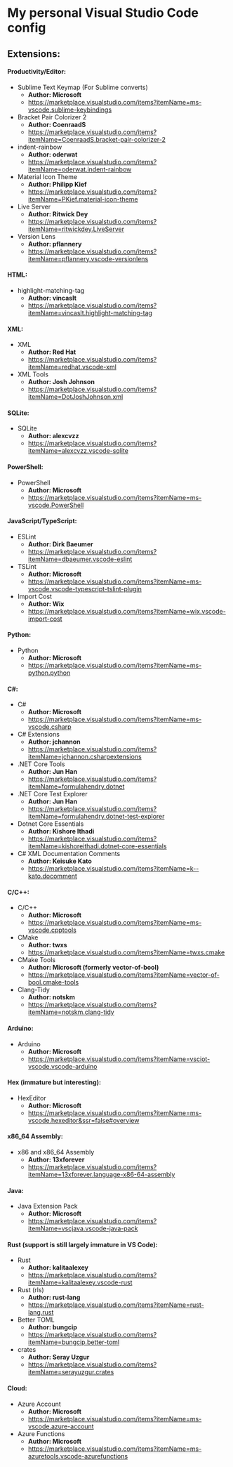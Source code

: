 # My personal Visual Studio Code config

## Extensions:
#### Productivity/Editor:
  - Sublime Text Keymap (For Sublime converts) 
    - **Author: Microsoft**
    - https://marketplace.visualstudio.com/items?itemName=ms-vscode.sublime-keybindings
  - Bracket Pair Colorizer 2
    - **Author: CoenraadS**
    - https://marketplace.visualstudio.com/items?itemName=CoenraadS.bracket-pair-colorizer-2
  - indent-rainbow
    - **Author: oderwat**
    - https://marketplace.visualstudio.com/items?itemName=oderwat.indent-rainbow
  - Material Icon Theme 
    - **Author: Philipp Kief**
    - https://marketplace.visualstudio.com/items?itemName=PKief.material-icon-theme
  - Live Server
    - **Author: Ritwick Dey**
    - https://marketplace.visualstudio.com/items?itemName=ritwickdey.LiveServer
  - Version Lens
    - **Author: pflannery**
    - https://marketplace.visualstudio.com/items?itemName=pflannery.vscode-versionlens

#### HTML:
  - highlight-matching-tag
      - **Author: vincaslt**
      - https://marketplace.visualstudio.com/items?itemName=vincaslt.highlight-matching-tag

#### XML:
  - XML
      - **Author: Red Hat**
      - https://marketplace.visualstudio.com/items?itemName=redhat.vscode-xml
  - XML Tools
      - **Author: Josh Johnson**
      - https://marketplace.visualstudio.com/items?itemName=DotJoshJohnson.xml

#### SQLite:
  - SQLite
      - **Author: alexcvzz**
      - https://marketplace.visualstudio.com/items?itemName=alexcvzz.vscode-sqlite

#### PowerShell:
  - PowerShell
      - **Author: Microsoft**
      - https://marketplace.visualstudio.com/items?itemName=ms-vscode.PowerShell
      
#### JavaScript/TypeScript:
  - ESLint
    - **Author: Dirk Baeumer**
    - https://marketplace.visualstudio.com/items?itemName=dbaeumer.vscode-eslint
  - TSLint
    - **Author: Microsoft**
    - https://marketplace.visualstudio.com/items?itemName=ms-vscode.vscode-typescript-tslint-plugin
  - Import Cost
    - **Author: Wix**
    - https://marketplace.visualstudio.com/items?itemName=wix.vscode-import-cost
    
#### Python:
  - Python
    - **Author: Microsoft**
    - https://marketplace.visualstudio.com/items?itemName=ms-python.python

#### C#:
  - C#
    - **Author: Microsoft**
    - https://marketplace.visualstudio.com/items?itemName=ms-vscode.csharp
  - C# Extensions
    - **Author: jchannon**
    - https://marketplace.visualstudio.com/items?itemName=jchannon.csharpextensions
  - .NET Core Tools
    - **Author: Jun Han**
    - https://marketplace.visualstudio.com/items?itemName=formulahendry.dotnet
  - .NET Core Test Explorer
    - **Author: Jun Han**
    - https://marketplace.visualstudio.com/items?itemName=formulahendry.dotnet-test-explorer
  - Dotnet Core Essentials
    - **Author: Kishore Ithadi**
    - https://marketplace.visualstudio.com/items?itemName=kishoreithadi.dotnet-core-essentials
  - C# XML Documentation Comments
    - **Author: Keisuke Kato**
    - https://marketplace.visualstudio.com/items?itemName=k--kato.docomment

#### C/C++:
  - C/C++
    - **Author: Microsoft**
    - https://marketplace.visualstudio.com/items?itemName=ms-vscode.cpptools
  - CMake
    - **Author: twxs**
    - https://marketplace.visualstudio.com/items?itemName=twxs.cmake
  - CMake Tools
    - **Author: Microsoft (formerly vector-of-bool)**
    - https://marketplace.visualstudio.com/items?itemName=vector-of-bool.cmake-tools
  - Clang-Tidy
    - **Author: notskm**
    - https://marketplace.visualstudio.com/items?itemName=notskm.clang-tidy

#### Arduino:
  - Arduino
    - **Author: Microsoft**
    - https://marketplace.visualstudio.com/items?itemName=vsciot-vscode.vscode-arduino

#### Hex (immature but interesting):
  - HexEditor
    - **Author: Microsoft**
    - https://marketplace.visualstudio.com/items?itemName=ms-vscode.hexeditor&ssr=false#overview
    
#### x86_64 Assembly:
  - x86 and x86_64 Assembly
    - **Author: 13xforever**
    - https://marketplace.visualstudio.com/items?itemName=13xforever.language-x86-64-assembly

#### Java:
  - Java Extension Pack 
    - **Author: Microsoft**
    - https://marketplace.visualstudio.com/items?itemName=vscjava.vscode-java-pack

#### Rust (support is still largely immature in VS Code):
  - Rust
    - **Author: kalitaalexey**
    - https://marketplace.visualstudio.com/items?itemName=kalitaalexey.vscode-rust
  - Rust (rls)
    - **Author: rust-lang**
    - https://marketplace.visualstudio.com/items?itemName=rust-lang.rust
  - Better TOML
    - **Author: bungcip**
    - https://marketplace.visualstudio.com/items?itemName=bungcip.better-toml
  - crates
    - **Author: Seray Uzgur**
    - https://marketplace.visualstudio.com/items?itemName=serayuzgur.crates

#### Cloud:
  - Azure Account
    - **Author: Microsoft**
    - https://marketplace.visualstudio.com/items?itemName=ms-vscode.azure-account
  - Azure Functions
    - **Author: Microsoft**
    - https://marketplace.visualstudio.com/items?itemName=ms-azuretools.vscode-azurefunctions

